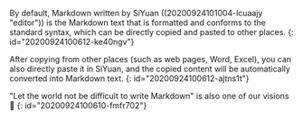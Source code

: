By default, Markdown written by SiYuan ((20200924101004-lcuaajy "editor")) is the Markdown text that is formatted and conforms to the standard syntax, which can be directly copied and pasted to other places.
{: id="20200924100612-ke40ngv"}

After copying from other places (such as web pages, Word, Excel), you can also directly paste it in SiYuan, and the copied content will be automatically converted into Markdown text.
{: id="20200924100612-ajtns1t"}

"Let the world not be difficult to write Markdown" is also one of our visions 🤣
{: id="20200924100610-fmfr702"}
